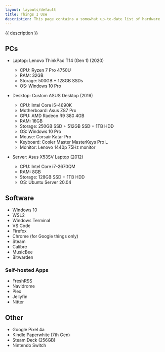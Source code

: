 ```yaml
---
layout: layouts/default
title: Things I Use
description: This page contains a somewhat up-to-date list of hardware and software I use. Inspired by many others' personal websites.
---
```


{{ description }}

## PCs

* Laptop: Lenovo ThinkPad T14 (Gen 1) (2020)
  * CPU: Ryzen 7 Pro 4750U
  * RAM: 32GB
  * Storage: 500GB + 128GB SSDs
  * OS: Windows 10 Pro

* Desktop: Custom ASUS Desktop (2016)
  * CPU: Intel Core i5-4690K
  * Motherboard: Asus Z87 Pro
  * GPU: AMD Radeon R9 380 4GB
  * RAM: 16GB
  * Storage: 250GB SSD + 512GB SSD + 1TB HDD
  * OS: Windows 10 Pro
  * Mouse: Corsair Katar Pro
  * Keyboard: Cooler Master MasterKeys Pro L
  * Monitor: Lenovo 1440p 75Hz monitor

* Server: Asus X53SV Laptop (2012)
  * CPU: Intel Core i7-2670QM
  * RAM: 8GB
  * Storage: 128GB SSD + 1TB HDD
  * OS: Ubuntu Server 20.04


## Software
* Windows 10
* WSL2
* Windows Terminal
* VS Code
* Firefox
* Chrome (for Google things only)
* Steam
* Calibre
* MusicBee
* Bitwarden

### Self-hosted Apps
* FreshRSS
* Navidrome
* Plex
* Jellyfin
* Nitter


## Other
* Google Pixel 4a
* Kindle Paperwhite (7th Gen)
* Steam Deck (256GB)
* Nintendo Switch
